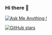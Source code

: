 ### Hi there 👋
[![Ask Me Anything !](https://img.shields.io/badge/Ask%20me-anything-1abc9c.svg)](https://GitHub.com/Naereen/ama)

[![GitHub stars](https://img.shields.io/github/stars/Naereen/StrapDown.js.svg?style=social&label=Star&maxAge=2592000)](https://GitHub.com/Naereen/StrapDown.js/stargazers/)
